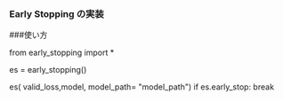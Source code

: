 ### Early Stopping の実装

###使い方

from early_stopping import *

es = early_stopping()

es( valid_loss,model, model_path= "model_path")
if es.early_stop:
  break
